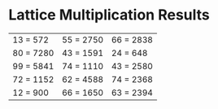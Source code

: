 # Lattice Multiplication Results

|   |   |   |
|---|---|---|
| 13 = 572 | 55 = 2750 | 66 = 2838 |
| 80 = 7280 | 43 = 1591 | 24 = 648 |
| 99 = 5841 | 74 = 1110 | 43 = 2580 |
| 72 = 1152 | 62 = 4588 | 74 = 2368 |
| 12 = 900 | 66 = 1650 | 63 = 2394 |
